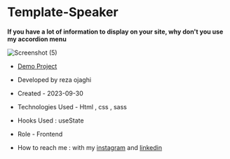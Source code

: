 # Template-Speaker

**If you have a lot of information to display on your site, why don't you use my accordion menu**

![Screenshot (5)](https://github.com/REZA-OJAGHI-DRO/Template-Speaker/assets/145910720/2be96fdb-21d1-439e-8f5d-15d9b66b6ff0)

- [Demo Project](https://reza-ojaghi-dro.github.io/TEMPLATE-Hairdresser/)

- Developed by reza ojaghi

- Created - 2023-09-30

- Technologies Used - Html , css , sass

- Hooks Used : useState 

- Role - Frontend

- How to reach me : with my [instagram](https://www.instagram.com/reza-ojaghi-dro) and [linkedin](https://www.linkedin.com/in/reza-ojaghi-428748280/)
